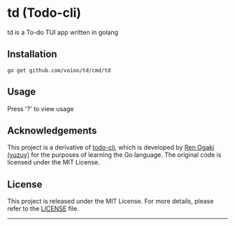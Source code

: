 # td (Todo-cli)

td is a To-do TUI app written in golang

## Installation

```
go get github.com/voioo/td/cmd/td
```

## Usage

Press '?' to view usage

## Acknowledgements

This project is a derivative of [todo-cli](https://github.com/yuzuy/todo-cli), which is developed by [Ren Ogaki (yuzuy)](https://github.com/yuzuy) for the purposes of learning the Go language. The original code is licensed under the MIT License.

## License

This project is released under the MIT License. For more details, please refer to the [LICENSE](LICENSE) file.

---
